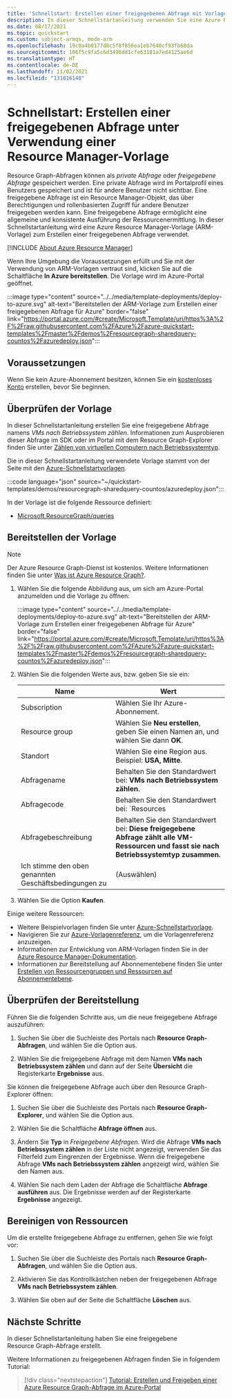 ```yaml
---
title: 'Schnellstart: Erstellen einer freigegebenen Abfrage mit Vorlagen'
description: In dieser Schnellstartanleitung verwenden Sie eine Azure Resource Manager-Vorlage (ARM-Vorlage), um eine freigegebene Resource Graph-Abfrage zu erstellen, mit der virtuelle Computer nach Betriebssystem gezählt werden.
ms.date: 08/17/2021
ms.topic: quickstart
ms.custom: subject-armqs, mode-arm
ms.openlocfilehash: 19c0a4b0177d8c5f8f856ea1eb7640cf93fb68da
ms.sourcegitcommit: 106f5c9fa5c6d3498dd1cfe63181a7ed4125ae6d
ms.translationtype: HT
ms.contentlocale: de-DE
ms.lasthandoff: 11/02/2021
ms.locfileid: "131016148"
---
```

# <a name="quickstart-create-a-shared-query-by-using-an-arm-template"></a>Schnellstart: Erstellen einer freigegebenen Abfrage unter Verwendung einer Resource Manager-Vorlage

Resource Graph-Abfragen können als _private Abfrage_ oder _freigegebene Abfrage_ gespeichert werden. Eine private Abfrage wird im Portalprofil eines Benutzers gespeichert und ist für andere Benutzer nicht sichtbar. Eine freigegebene Abfrage ist ein Resource Manager-Objekt, das über Berechtigungen und rollenbasierten Zugriff für andere Benutzer freigegeben werden kann. Eine freigegebene Abfrage ermöglicht eine allgemeine und konsistente Ausführung der Ressourcenermittlung. In dieser Schnellstartanleitung wird eine Azure Resource Manager-Vorlage (ARM-Vorlage) zum Erstellen einer freigegebenen Abfrage verwendet.

[!INCLUDE [About Azure Resource Manager](../../../includes/resource-manager-quickstart-introduction.md)]

Wenn Ihre Umgebung die Voraussetzungen erfüllt und Sie mit der Verwendung von ARM-Vorlagen vertraut sind, klicken Sie auf die Schaltfläche **In Azure bereitstellen**. Die Vorlage wird im Azure-Portal geöffnet.

:::image type="content" source="../../media/template-deployments/deploy-to-azure.svg" alt-text="Bereitstellen der ARM-Vorlage zum Erstellen einer freigegebenen Abfrage für Azure" border="false" link="https://portal.azure.com/#create/Microsoft.Template/uri/https%3A%2F%2Fraw.githubusercontent.com%2FAzure%2Fazure-quickstart-templates%2Fmaster%2Fdemos%2Fresourcegraph-sharedquery-countos%2Fazuredeploy.json":::

## <a name="prerequisites"></a>Voraussetzungen

Wenn Sie kein Azure-Abonnement besitzen, können Sie ein [kostenloses Konto](https://azure.microsoft.com/free/) erstellen, bevor Sie beginnen.

## <a name="review-the-template"></a>Überprüfen der Vorlage

In dieser Schnellstartanleitung erstellen Sie eine freigegebene Abfrage namens _VMs nach Betriebssystem zählen_. Informationen zum Ausprobieren dieser Abfrage im SDK oder im Portal mit dem Resource Graph-Explorer finden Sie unter [Zählen von virtuellen Computern nach Betriebssystemtyp](./samples/starter.md#count-os).

Die in dieser Schnellstartanleitung verwendete Vorlage stammt von der Seite mit den [Azure-Schnellstartvorlagen](https://azure.microsoft.com/resources/templates/resourcegraph-sharedquery-countos/).

:::code language="json" source="~/quickstart-templates/demos/resourcegraph-sharedquery-countos/azuredeploy.json":::

In der Vorlage ist die folgende Ressource definiert:

- [Microsoft.ResourceGraph/queries](/azure/templates/microsoft.resourcegraph/queries)

## <a name="deploy-the-template"></a>Bereitstellen der Vorlage

> [!NOTE]
> Der Azure Resource Graph-Dienst ist kostenlos. Weitere Informationen finden Sie unter [Was ist Azure Resource Graph?](./overview.md).

1. Wählen Sie die folgende Abbildung aus, um sich am Azure-Portal anzumelden und die Vorlage zu öffnen:

   :::image type="content" source="../../media/template-deployments/deploy-to-azure.svg" alt-text="Bereitstellen der ARM-Vorlage zum Erstellen einer freigegebenen Abfrage für Azure" border="false" link="https://portal.azure.com/#create/Microsoft.Template/uri/https%3A%2F%2Fraw.githubusercontent.com%2FAzure%2Fazure-quickstart-templates%2Fmaster%2Fdemos%2Fresourcegraph-sharedquery-countos%2Fazuredeploy.json":::

1. Wählen Sie die folgenden Werte aus, bzw. geben Sie sie ein:

   | Name | Wert |
   |------|-------|
   | Subscription | Wählen Sie Ihr Azure-Abonnement. |
   | Resource group | Wählen Sie **Neu erstellen**, geben Sie einen Namen an, und wählen Sie dann **OK**. |
   | Standort | Wählen Sie eine Region aus. Beispiel: **USA, Mitte**. |
   | Abfragename | Behalten Sie den Standardwert bei: **VMs nach Betriebssystem zählen**. |
   | Abfragecode | Behalten Sie den Standardwert bei: `Resources | where type =~ 'Microsoft.Compute/virtualMachines' | summarize count() by tostring(properties.storageProfile.osDisk.osType)`. |
   | Abfragebeschreibung | Behalten Sie den Standardwert bei: **Diese freigegebene Abfrage zählt alle VM-Ressourcen und fasst sie nach Betriebssystemtyp zusammen.** |
   | Ich stimme den oben genannten Geschäftsbedingungen zu | (Auswählen) |

1. Wählen Sie die Option **Kaufen**.

Einige weitere Ressourcen:

- Weitere Beispielvorlagen finden Sie unter [Azure-Schnellstartvorlage](https://azure.microsoft.com/resources/templates/?resourceType=Microsoft.Authorization&pageNumber=1&sort=Popular).
- Navigieren Sie zur [Azure-Vorlagenreferenz](/azure/templates/microsoft.resourcegraph/allversions), um die Vorlagenreferenz anzuzeigen.
- Informationen zur Entwicklung von ARM-Vorlagen finden Sie in der [Azure Resource Manager-Dokumentation](../../azure-resource-manager/management/overview.md).
- Informationen zur Bereitstellung auf Abonnementebene finden Sie unter [Erstellen von Ressourcengruppen und Ressourcen auf Abonnementebene](../../azure-resource-manager/templates/deploy-to-subscription.md).

## <a name="validate-the-deployment"></a>Überprüfen der Bereitstellung

Führen Sie die folgenden Schritte aus, um die neue freigegebene Abfrage auszuführen:

1. Suchen Sie über die Suchleiste des Portals nach **Resource Graph-Abfragen**, und wählen Sie die Option aus.

1. Wählen Sie die freigegebene Abfrage mit dem Namen **VMs nach Betriebssystem zählen** und dann auf der Seite **Übersicht** die Registerkarte **Ergebnisse** aus.

Sie können die freigegebene Abfrage auch über den Resource Graph-Explorer öffnen:

1. Suchen Sie über die Suchleiste des Portals nach **Resource Graph-Explorer**, und wählen Sie die Option aus.

1. Wählen Sie die Schaltfläche **Abfrage öffnen** aus.

1. Ändern Sie **Typ** in _Freigegebene Abfragen_. Wird die Abfrage **VMs nach Betriebssystem zählen** in der Liste nicht angezeigt, verwenden Sie das Filterfeld zum Eingrenzen der Ergebnisse. Wenn die freigegebene Abfrage **VMs nach Betriebssystem zählen** angezeigt wird, wählen Sie den Namen aus.

1. Wählen Sie nach dem Laden der Abfrage die Schaltfläche **Abfrage ausführen** aus. Die Ergebnisse werden auf der Registerkarte **Ergebnisse** angezeigt.

## <a name="clean-up-resources"></a>Bereinigen von Ressourcen

Um die erstellte freigegebene Abfrage zu entfernen, gehen Sie wie folgt vor:

1. Suchen Sie über die Suchleiste des Portals nach **Resource Graph-Abfragen**, und wählen Sie die Option aus.

1. Aktivieren Sie das Kontrollkästchen neben der freigegebenen Abfrage **VMs nach Betriebssystem zählen**.

1. Wählen Sie oben auf der Seite die Schaltfläche **Löschen** aus.

## <a name="next-steps"></a>Nächste Schritte

In dieser Schnellstartanleitung haben Sie eine freigegebene Resource Graph-Abfrage erstellt.

Weitere Informationen zu freigegebenen Abfragen finden Sie in folgendem Tutorial:

> [!div class="nextstepaction"]
> [Tutorial: Erstellen und Freigeben einer Azure Resource Graph-Abfrage im Azure-Portal](./tutorials/create-share-query.md)
